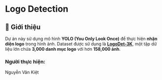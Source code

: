 # Logo Detection

## 📌 Giới thiệu

Dự án này sử dụng mô hình **YOLO (You Only Look Once)** để thực hiện **nhận diện logo** trong hình ảnh.
Dataset được sử dụng là **[LogoDet-3K](https://github.com/Wang-Tianwei/LogoDet-3K)**, một tập dữ liệu lớn chứa **3,000 danh mục logo** với hơn **158,000 ảnh**.

### Người thực hiện:

Nguyễn Văn Kiệt
